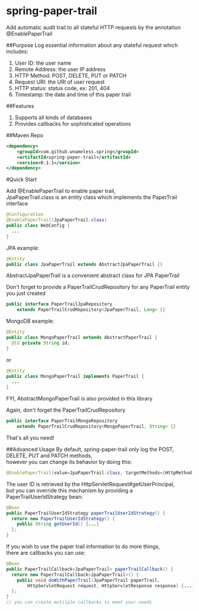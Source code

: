 spring-paper-trail
=============
Add automatic audit trail to all stateful HTTP requests by the annotation @EnablePaperTrail

##Purpose
Log essential information about any stateful request which includes:
1. User ID: the user name<br/>
2. Remote Address: the user IP address<br/>
3. HTTP Method: POST, DELETE, PUT or PATCH<br/>
4. Request URI: the URI of user request<br/>
5. HTTP status: status code, ex: 201, 404<br/>
6. Timestamp: the date and time of this paper trail

##Features
1. Supports all kinds of databases
2. Provides callbacks for sophisticated operations

##Maven Repo
```xml
<dependency>
	<groupId>com.github.wnameless.spring</groupId>
	<artifactId>spring-paper-trail</artifactId>
	<version>0.1.1</version>
</dependency>
```


#Quick Start

Add @EnablePaperTrail to enable paper trail,<br/>
JpaPaperTrail.class is an entity class which implements the PaperTrail interface
```java
@Configuration
@EnablePaperTrail(JpaPaperTrail.class)
public class WebConfig {
  ...
}
```

JPA example:
```java
@Entity
public class JpaPaperTrail extends AbstractJpaPaperTrail {}
```
AbstractJpaPaperTrail is a convenient abstract class for JPA PaperTrail

Don't forget to provide a PaperTrailCrudRepository for any PaperTrail entity you just created
```java
public interface PaperTrailJpaRepository
    extends PaperTrailCrudRepository<JpaPaperTrail, Long> {}
```

MongoDB example:
```java
@Entity
public class MongoPaperTrail extends AbstractPaperTrail {
  @Id private String id;
}
```
or
```java
@Entity
public class MongoPaperTrail implements PaperTrail {
  ...
}
```
FYI, AbstractMongoPaperTrail is also provided in this library

Again, don't forget the PaperTrailCrudRepository
```java
public interface PaperTrailMongoRepository
    extends PaperTrailCrudRepository<MongoPaperTrail, String> {}
```

That's all you need!

##Advanced Usage
By default, spring-paper-trail only log the POST, DELETE, PUT and PATCH methods,<br/>
however you can change its behavior by doing this:
```java
@EnablePaperTrail(value=JpaPaperTrail.class, targetMethods={HttpMethod.GET, HttpMethod.POST})
```

The user ID is retrieved by the HttpServletRequest#getUserPrincipal,<br/>
but you can override this mechanism by providing a PaperTrailUserIdStrategy bean:
```java
@Bean
public PaperTrailUserIdStrategy paperTrailUserIdStrategy() {
  return new PaperTrailUserIdStrategy() {
    public String getUserId() {...}
  };
}
```

If you wish to use the paper trail information to do more things,<br/>
there are callbacks you can use:
```java
@Bean
public PaperTrailCallback<JpaPaperTrail> paperTrailCallback() {
  return new PaperTrailCallback<JpaPaperTrail>() {
    public void doWithPaperTrail(JpaPaperTrail paperTrail,
        HttpServletRequest request, HttpServletResponse response) {...}
  };
}
// you can create mutilple callbacks to meet your needs
```


